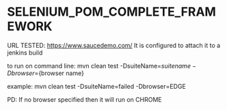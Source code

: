 # SELENIUM_POM_COMPLETE_FRAMEWORK

URL TESTED: https://www.saucedemo.com/
It is configured to attach it to a jenkins build 

to run on command line:
mvn clean test -DsuiteName=${suite name} -Dbrowser=${browser name}

example:
mvn clean test -DsuiteName=failed -Dbrowser=EDGE

PD: If no browser specified then it will run on CHROME
